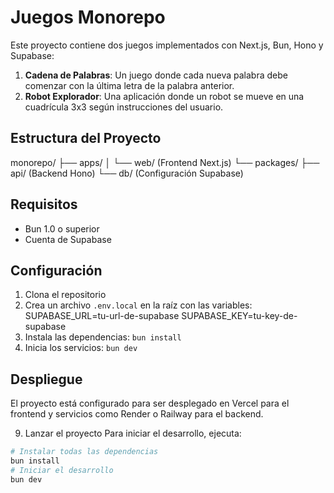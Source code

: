 # Juegos Monorepo

Este proyecto contiene dos juegos implementados con Next.js, Bun, Hono y Supabase:

1. **Cadena de Palabras**: Un juego donde cada nueva palabra debe comenzar con la última letra de la palabra anterior.
2. **Robot Explorador**: Una aplicación donde un robot se mueve en una cuadrícula 3x3 según instrucciones del usuario.

## Estructura del Proyecto

monorepo/
├── apps/
│ └── web/ (Frontend Next.js)
└── packages/
├── api/ (Backend Hono)
└── db/ (Configuración Supabase)

## Requisitos

- Bun 1.0 o superior
- Cuenta de Supabase

## Configuración

1. Clona el repositorio
2. Crea un archivo `.env.local` en la raíz con las variables:
   SUPABASE_URL=tu-url-de-supabase
   SUPABASE_KEY=tu-key-de-supabase
3. Instala las dependencias: `bun install`
4. Inicia los servicios: `bun dev`

## Despliegue

El proyecto está configurado para ser desplegado en Vercel para el frontend y servicios como Render o Railway para el backend.

9. Lanzar el proyecto
   Para iniciar el desarrollo, ejecuta:

```bash
# Instalar todas las dependencias
bun install
# Iniciar el desarrollo
bun dev
```

```

```
